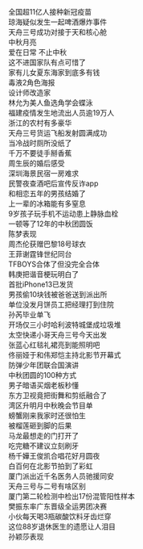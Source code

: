 全国超11亿人接种新冠疫苗  
琼海疑似发生一起啤酒爆炸事件  
天舟三号成功对接于天和核心舱  
中秋月亮  
爱在日常 不止中秋  
这不进国家队有点可惜了  
家有儿女夏东海家到底多有钱  
毒液2角色海报  
设计师改造家  
林允为美人鱼选角学会蝶泳  
福建疫情发生地流出人员逾19万人  
浙江的农村有多豪华  
天舟三号货运飞船发射圆满成功  
当冷战时厕所没纸了  
千万不要徒手掰香蕉  
周生辰的婚后感受  
深圳海景民宿一房难求  
民警夜查酒吧后宣传反诈app  
和相恋五年的男孩结婚了  
上一辈的冰箱能有多窒息  
9岁孩子玩手机不运动患上静脉血栓  
一顿等了12年的中秋团圆饭  
陈梦表现  
周杰伦获赠巴黎18号球衣  
王菲谢霆锋世纪同台  
TFBOYS合体了但没完全合体  
韩庚把谐音梗玩明白了  
首批iPhone13已发货  
男孩偷10块钱被爸爸送到派出所  
单位没发月饼员工把经理打到住院  
孙芮毕业单飞  
开场仅三小时哈利波特城堡成垃圾堆  
太空快递小哥天舟三号今天出发  
张蓝心红毯礼裙亮到能照明吧  
佟丽娅于和伟郑恺主持北影节开幕式  
防弹少年团联合国演讲  
中秋团圆的100种方式  
男子暗语买烟老板秒懂  
东方卫视竟把街舞和剪纸融合了  
湾区升明月中秋晚会节目单  
螃蟹刚来我家时还很怕生  
被榴莲砸到脚的后果  
马龙最想走的门打开了  
吃完糖不建议立刻刷牙  
杨千嬅王俊凯合唱花好月圆夜  
白百何在北影节拍到了彩虹  
厦门派出近千名医务人员驰援同安  
天舟三号与二号有啥区别  
厦门第二轮检测中检出17份混管阳性样本  
樊振东率广东晋级全运男团决赛  
小伙每天喝3瓶碳酸饮料牙齿烂穿  
这位88岁退休医生的遗愿让人泪目  
孙颖莎表现  
